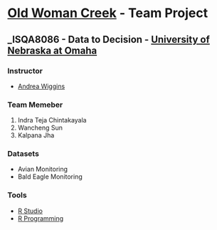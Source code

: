 # [Old Woman Creek](https://goo.gl/maps/LbCWxcjZbv12) - Team Project
## _ISQA8086 - Data to Decision - [University of Nebraska at Omaha](https://www.unomaha.edu/)

### Instructor 
* [Andrea Wiggins](http://andreawiggins.com/)

### Team Memeber
1. Indra Teja Chintakayala
2. Wancheng Sun
3. Kalpana Jha

### Datasets
* Avian Monitoring
* Bald Eagle Monitoring

### Tools 
* [R Studio](https://www.rstudio.com/products/rstudio/download/)
* [R Programming](https://www.rstudio.com/resources/cheatsheets/)
